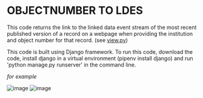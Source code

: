 # OBJECTNUMBER TO LDES

This code returns the link to the linked data event stream of the most recent published version of a record on a webpage when providing the institution and object number for that record. (see [view.py]()) 

This code is built using Django framework. To run this code, download the code, install django in a virtual environment (pipenv install django) and run 'python manage.py runserver' in the command line.

*for example*

![image](https://user-images.githubusercontent.com/78723853/193773229-06a21025-7a4f-46d3-9cac-6b4b1bd21f16.png)
![image](https://user-images.githubusercontent.com/78723853/193773312-7b704b8f-282d-4c32-a9bf-e85553523576.png)

